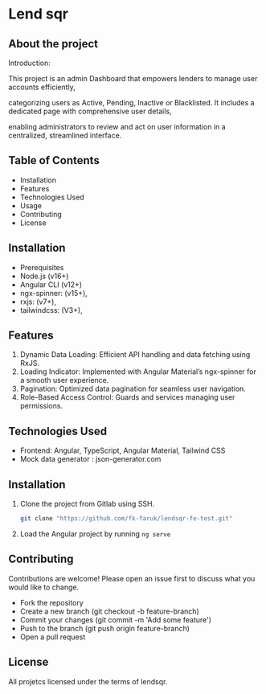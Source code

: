 # Lend sqr

## About the project

Introduction:

This project is an admin Dashboard that empowers lenders to manage user accounts efficiently, 

categorizing users as Active, Pending, Inactive or Blacklisted. It includes a dedicated page with comprehensive user details,

enabling administrators to review and act on user information in a centralized, streamlined interface.


## Table of Contents

+ Installation
+ Features
+ Technologies Used
+ Usage
+ Contributing
+ License


## Installation

+ Prerequisites
+ Node.js (v16+)
+ Angular CLI (v12+)
+ ngx-spinner: (v15+),
+ rxjs: (v7+),
+ tailwindcss: (V3+),
    
 
  


## Features


1. Dynamic Data Loading: Efficient API handling and data fetching using RxJS.
2. Loading Indicator: Implemented with Angular Material’s ngx-spinner for a smooth user experience.
3. Pagination: Optimized data pagination for seamless user navigation.
4. Role-Based Access Control: Guards and services managing user permissions.


## Technologies Used
+ Frontend: Angular, TypeScript, Angular Material, Tailwind CSS
+ Mock data generator : json-generator.com



## Installation
1. Clone the project from Gitlab using SSH.
    ```bash
    git clone "https://github.com/fk-faruk/lendsqr-fe-test.git"
    ```
2. Load the Angular project by running `ng serve`


## Contributing
Contributions are welcome! Please open an issue first to discuss what you would like to change.

+ Fork the repository
+ Create a new branch (git checkout -b feature-branch)
+ Commit your changes (git commit -m 'Add some feature')
+ Push to the branch (git push origin feature-branch)
+ Open a pull request


## License
All projetcs licensed under the terms of lendsqr. 

